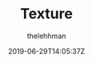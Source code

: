 ---
title: "Texture"
github: https://github.com/thelehhman/texture
demo: https://thelehhman.com/texture/
author: thelehhman

ssg:
  - Jekyll
cms:
  - No Cms
date: 2019-06-29T14:05:37Z
github_branch: master
description: "A configurable theme for simply beautiful blogs."
---